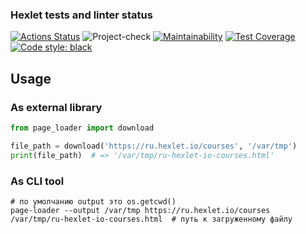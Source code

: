 ### Hexlet tests and linter status

[![Actions Status](https://github.com/tommyqamaz/python-project-51/workflows/hexlet-check.yml/badge.svg)](https://github.com/tommyqamaz/python-testing-project-lvl1/actions)
![Project-check](https://github.com/tommyqamaz/python-project-51/actions/workflows/python-ci.yml/badge.svg)
[![Maintainability](https://api.codeclimate.com/v1/badges/b37a718090ca39bc83de/maintainability)](https://codeclimate.com/github/tommyqamaz/python-project-51/maintainability)
[![Test Coverage](https://api.codeclimate.com/v1/badges/b37a718090ca39bc83de/test_coverage)](https://codeclimate.com/github/tommyqamaz/python-project-51/test_coverage)
[![Code style: black](https://img.shields.io/badge/code%20style-black-000000.svg)](https://github.com/psf/black)

## Usage

### As external library

```python
from page_loader import download

file_path = download('https://ru.hexlet.io/courses', '/var/tmp')
print(file_path)  # => '/var/tmp/ru-hexlet-io-courses.html'
```

### As CLI tool

```
# по умолчанию output это os.getcwd()
page-loader --output /var/tmp https://ru.hexlet.io/courses
/var/tmp/ru-hexlet-io-courses.html  # путь к загруженному файлу
```
